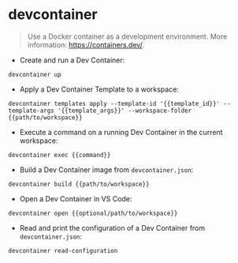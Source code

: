 # devcontainer

> Use a Docker container as a development environment.
> More information: <https://containers.dev/>.

- Create and run a Dev Container:

`devcontainer up`

- Apply a Dev Container Template to a workspace:

`devcontainer templates apply --template-id '{{template_id}}' --template-args '{{template_args}}' --workspace-folder {{path/to/workspace}}`

- Execute a command on a running Dev Container in the current workspace:

`devcontainer exec {{command}}`

- Build a Dev Container image from `devcontainer.json`:

`devcontainer build {{path/to/workspace}}`

- Open a Dev Container in VS Code:

`devcontainer open {{optional/path/to/workspace}}`

- Read and print the configuration of a Dev Container from `devcontainer.json`:

`devcontainer read-configuration`
